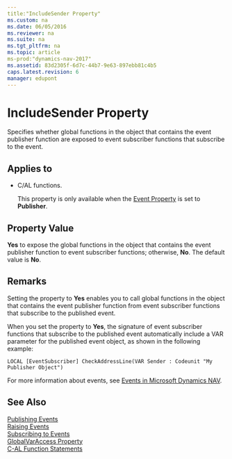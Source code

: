```yaml
---
title:"IncludeSender Property"
ms.custom: na
ms.date: 06/05/2016
ms.reviewer: na
ms.suite: na
ms.tgt_pltfrm: na
ms.topic: article
ms-prod:"dynamics-nav-2017"
ms.assetid: 83d2305f-6d7c-44b7-9e63-897ebb81c4b5
caps.latest.revision: 6
manager: edupont
---
```

# IncludeSender Property
Specifies whether global functions in the object that contains the event publisher function are exposed to event subscriber functions that subscribe to the event.  
  
## Applies to  
  
-   C\/AL functions.  
  
     This property is only available when the [Event Property](Event-Property.md) is set to **Publisher**.  
  
## Property Value  
 **Yes** to expose the global functions in the object that contains the event publisher function to event subscriber functions; otherwise, **No**. The default value is **No**.  
  
## Remarks  
 Setting the property to **Yes** enables you to call global functions in the object that contains the event publisher function from event subscriber functions that subscribe to the published event.  
  
 When you set the property to **Yes**, the signature of event subscriber functions that subscribe to the published event automatically include a VAR parameter for the published event object, as shown in the following example:  
  
 `LOCAL [EventSubscriber] CheckAddressLine(VAR Sender : Codeunit "My Publisher Object")`  
  
 For more information about events, see [Events in Microsoft Dynamics NAV](Events-in-Microsoft-Dynamics-NAV.md).  
  
## See Also  
 [Publishing Events](Publishing-Events.md)   
 [Raising Events](Raising-Events.md)   
 [Subscribing to Events](Subscribing-to-Events.md)   
 [GlobalVarAccess Property](GlobalVarAccess-Property.md)   
 [C\-AL Function Statements](C-AL-Function-Statements.md)